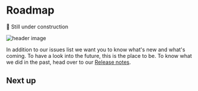 # Roadmap

🚨 Still under construction

![header image](https://github.com/ProvisionGenie/ProvisionGenie/blob/main/media/Genie_Header.png)

In addition to our issues list we want you to know what's new and what's coming. To have a look into the future, this is the place to be. To know what we did in the past, head over to our [Release notes](Release-Notes.md).

## Next up
